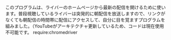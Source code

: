 このプログラムは、ライバーのホームページから最新の配信を開けるために使います。普段視聴しているライバーは突発的に朝配信を放送しますので、リンクがなくても朝配信の時間帯に配信にアクセスして、自分に目を覚ますプログラムを組みました。（YouTubeがアーキテクチャ更新しているため、コードは現在使用不可能です。
require:chromedriver
